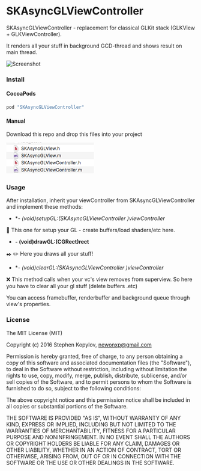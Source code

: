 # SKAsyncGLViewController
SKAsyncGLViewController - replacement for classical GLKit stack (GLKView + GLKViewController). 

It renders all your stuff in background GCD-thread and shows result on main thread.

![Screenshot](misc/demo.gif)


### Install
#### CocoaPods
```ruby
pod "SKAsyncGLViewController"
```

#### Manual
Download this repo and drop this files into your project

![Screenshot](misc/screen1.png)

### Usage
After installation, inherit your viewController from SKAsyncGLViewController and implement these methods:

- **- (void)setupGL:(SKAsyncGLViewController *)viewController** 

:wrench: This one for setup your GL - create buffers/load shaders/etc here.
- **- (void)drawGL:(CGRect)rect**

:black_nib: :pencil2: Here you draws all your stuff!
- **- (void)clearGL:(SKAsyncGLViewController *)viewController**

:x: This method calls when your vc's view removes from superview. So here you have to clear all your gl stuff (delete buffers .etc)


You can access framebuffer, renderbuffer and background queue through view's properties.



### License
The MIT License (MIT)

Copyright (c) 2016 Stephen Kopylov, newonxp@gmail.com

Permission is hereby granted, free of charge, to any person obtaining a copy of
this software and associated documentation files (the "Software"), to deal in
the Software without restriction, including without limitation the rights to
use, copy, modify, merge, publish, distribute, sublicense, and/or sell copies of
the Software, and to permit persons to whom the Software is furnished to do so,
subject to the following conditions:

The above copyright notice and this permission notice shall be included in all
copies or substantial portions of the Software.

THE SOFTWARE IS PROVIDED "AS IS", WITHOUT WARRANTY OF ANY KIND, EXPRESS OR
IMPLIED, INCLUDING BUT NOT LIMITED TO THE WARRANTIES OF MERCHANTABILITY, FITNESS
FOR A PARTICULAR PURPOSE AND NONINFRINGEMENT. IN NO EVENT SHALL THE AUTHORS OR
COPYRIGHT HOLDERS BE LIABLE FOR ANY CLAIM, DAMAGES OR OTHER LIABILITY, WHETHER
IN AN ACTION OF CONTRACT, TORT OR OTHERWISE, ARISING FROM, OUT OF OR IN
CONNECTION WITH THE SOFTWARE OR THE USE OR OTHER DEALINGS IN THE SOFTWARE.
